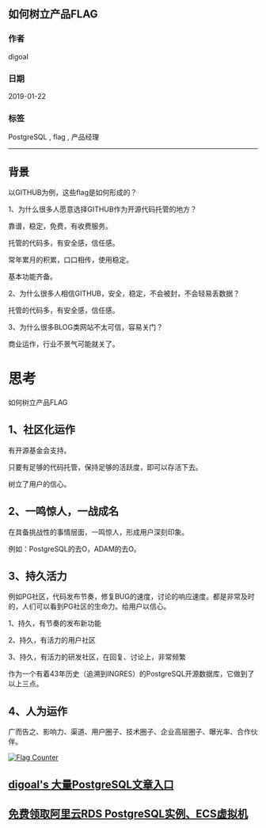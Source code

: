 ## 如何树立产品FLAG  
                                
### 作者                                
digoal                                
                                
### 日期                                
2019-01-22                                
                                
### 标签                                
PostgreSQL , flag , 产品经理    
                            
----                          
                            
## 背景            
以GITHUB为例，这些flag是如何形成的？  
  
1、为什么很多人愿意选择GITHUB作为开源代码托管的地方？  
  
靠谱，稳定，免费，有收费服务。  
  
托管的代码多，有安全感，信任感。  
  
常年累月的积累，口口相传，使用稳定。  
  
基本功能齐备。  
  
2、为什么很多人相信GITHUB，安全，稳定，不会被封，不会轻易丢数据？  
  
托管的代码多，有安全感，信任感。  
  
3、为什么很多BLOG类网站不太可信，容易关门？  
  
商业运作，行业不景气可能就关了。  
  
  
# 思考  
如何树立产品FLAG  
  
## 1、社区化运作  
有开源基金会支持。  
  
只要有足够的代码托管，保持足够的活跃度，即可以存活下去。  
  
树立了用户的信心。  
  
## 2、一鸣惊人，一战成名  
  
在具备挑战性的事情层面，一鸣惊人，形成用户深刻印象。  
  
例如：PostgreSQL的去O，ADAM的去O。    
  
## 3、持久活力  
例如PG社区，代码发布节奏，修复BUG的速度，讨论的响应速度。都是非常及时的，人们可以看到PG社区的生命力。给用户以信心。  
  
1、持久，有节奏的发布新功能  
  
2、持久，有活力的用户社区  
  
3、持久，有活力的研发社区，在回复、讨论上，非常频繁  
  
作为一个有着43年历史（追溯到INGRES）的PostgreSQL开源数据库，它做到了以上三点。  
  
## 4、人为运作  
广而告之、影响力、渠道、用户圈子、技术圈子、企业高层圈子、曝光率、合作伙伴。    
    
  
<a rel="nofollow" href="http://info.flagcounter.com/h9V1"  ><img src="http://s03.flagcounter.com/count/h9V1/bg_FFFFFF/txt_000000/border_CCCCCC/columns_2/maxflags_12/viewers_0/labels_0/pageviews_0/flags_0/"  alt="Flag Counter"  border="0"  ></a>  
  
  
## [digoal's 大量PostgreSQL文章入口](https://github.com/digoal/blog/blob/master/README.md "22709685feb7cab07d30f30387f0a9ae")
  
  
## [免费领取阿里云RDS PostgreSQL实例、ECS虚拟机](https://free.aliyun.com/ "57258f76c37864c6e6d23383d05714ea")
  
